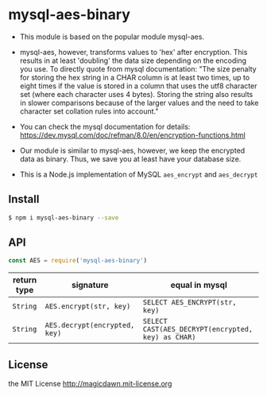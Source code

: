 # mysql-aes-binary

- This module is based on the popular module mysql-aes. 

- mysql-aes, however, transforms values to 'hex' after encryption. This results in at least 'doubling' the data size depending on the encoding you use. To directly quote from mysql documentation: "The size penalty for storing the hex string in a CHAR column is at least two times, up to eight times if the value is stored in a column that uses the utf8 character set (where each character uses 4 bytes). Storing the string also results in slower comparisons because of the larger values and the need to take character set collation rules into account."

- You can check the mysql documentation for details: https://dev.mysql.com/doc/refman/8.0/en/encryption-functions.html

- Our module is similar to mysql-aes, however, we keep the encrypted data as binary. Thus, we save you at least have your database size.

- This is a Node.js implementation of MySQL `aes_encrypt` and `aes_decrypt`

## Install
```sh
$ npm i mysql-aes-binary --save
```

## API
```js
const AES = require('mysql-aes-binary')
```

|return type|signature|equal in mysql|
|---|---|---|
| `String` | `AES.encrypt(str, key)`        | `SELECT AES_ENCRYPT(str, key)` |
| `String` | `AES.decrypt(encrypted, key)`  | `SELECT CAST(AES_DECRYPT(encrypted, key) as CHAR)`


## License
the MIT License http://magicdawn.mit-license.org